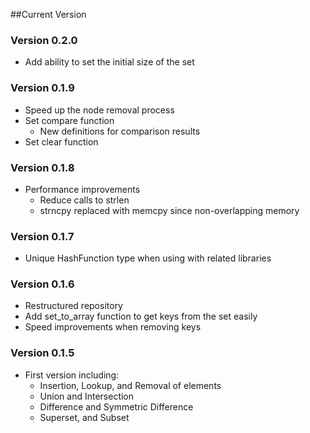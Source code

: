 ##Current Version

### Version 0.2.0
* Add ability to set the initial size of the set

### Version 0.1.9
* Speed up the node removal process
* Set compare function
    * New definitions for comparison results
* Set clear function

### Version 0.1.8
* Performance improvements
    * Reduce calls to strlen
    * strncpy replaced with memcpy since non-overlapping memory

### Version 0.1.7
* Unique HashFunction type when using with related libraries

### Version 0.1.6
* Restructured repository
* Add set_to_array function to get keys from the set easily
* Speed improvements when removing keys

### Version 0.1.5
* First version including:
   * Insertion, Lookup, and Removal of elements
   * Union and Intersection
   * Difference and Symmetric Difference
   * Superset, and Subset
